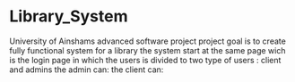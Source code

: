 # Library_System
University of Ainshams advanced software project
project goal is to create fully functional system for a library 
the system start at the same page wich is the login page in which the users is divided to two type of users : client and admins
the admin can:
the client can:
